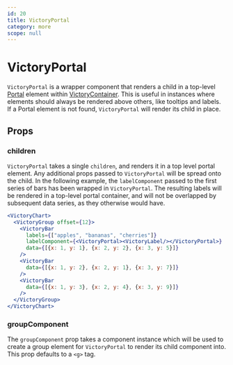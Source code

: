 ```yaml
---
id: 20
title: VictoryPortal
category: more
scope: null
---
```

# VictoryPortal

`VictoryPortal` is a wrapper component that renders a child in a top-level [Portal][] element within [VictoryContainer][]. This is useful in instances where elements should always be rendered above others, like tooltips and labels. If a Portal element is not found, `VictoryPortal` will render its child in place.

## Props

### children

`VictoryPortal` takes a single `children`, and renders it in a top level portal element. Any additional props passed to `VictoryPortal` will be spread onto the child. In the following example, the `labelComponent` passed to the first series of bars has been wrapped in `VictoryPortal`. The resulting labels will be rendered in a top-level portal container, and will not be overlapped by subsequent data series, as they otherwise would have.

```jsx
<VictoryChart>
  <VictoryGroup offset={12}>
    <VictoryBar
      labels={["apples", "bananas", "cherries"]}
      labelComponent={<VictoryPortal><VictoryLabel/></VictoryPortal>}
      data={[{x: 1, y: 1}, {x: 2, y: 2}, {x: 3, y: 5}]}
    />
    <VictoryBar
      data={[{x: 1, y: 2}, {x: 2, y: 1}, {x: 3, y: 7}]}
    />
    <VictoryBar
      data={[{x: 1, y: 3}, {x: 2, y: 4}, {x: 3, y: 9}]}
    />
  </VictoryGroup>
</VictoryChart>

```

### groupComponent

The `groupComponent` prop takes a component instance which will be used to create a group element for `VictoryPortal` to render its child component into. This prop defaults to a `<g>` tag.


[VictoryContainer]: https://formidable.com/open-source/victory/docs/victory-container
[Portal]: https://github.com/FormidableLabs/victory-core/blob/master/src/victory-portal/portal.js
